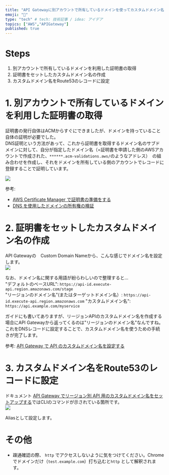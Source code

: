 ```yaml
---
title: "API Gatewayに別アカウントで所有しているドメインを使ってカスタムドメイン名を設定する"
emoji: "🔖"
type: "tech" # tech: 技術記事 / idea: アイデア
topics: ["AWS","APIGateway"]
published: true
---
```

# Steps
1. 別アカウントで所有しているドメインを利用した証明書の取得
2. 証明書をセットしたカスタムドメイン名の作成
3. カスタムドメイン名をRoute53のレコードに設定

# 1. 別アカウントで所有しているドメインを利用した証明書の取得
証明書の発行自体はACMからすぐにできましたが、ドメインを持っていること自体の証明が必要でした。  
DNS証明という方法があって、これから証明書を取得するドメイン名のサブドメインに対して、自分が指定したドメイン名（=証明書を申請した側のAWSアカウントで作成された、`******.acm-validations.aws/`のようなアドレス）　の組み合わせを作成し、それをドメインを所有している側のアカウントでレコードに登録することで証明しています。  

![](https://i.imgur.com/VCKkX3y.png)


参考:
 - [AWS Certificate Manager で証明書の準備をする](https://docs.aws.amazon.com/ja_jp/apigateway/latest/developerguide/how-to-custom-domains-prerequisites.html)
 - [DNS を使用したドメインの所有権の検証](
https://docs.aws.amazon.com/ja_jp/acm/latest/userguide/gs-acm-validate-dns.html)

# 2. 証明書をセットしたカスタムドメイン名の作成
API Gatewayの　Custom Domain Nameから、こんな感じでドメイン名を設定します。  
![](https://i.imgur.com/7TtNTXu.png)


なお、ドメイン名に関する用語が紛らわしいので整理すると...  
"デフォルトのベースURL": `https://api-id.execute-api.region.amazonaws.com/stage`  
"リージョンのドメイン名"(またはターゲットドメイン名）: `https://api-id.execute-api.region.amazonaws.com`
"カスタムドメイン名": `https://api.example.com/myservice`  

ガイドにも書いてありますが、リージョンAPIのカスタムドメイン名を作成する場合にAPI Gatewayから返ってくるのは"リージョンのドメイン名"なんですね。これをDNSレコードに設定することで、カスタムドメイン名を使うための手続きが完了します。  

参考: [API Gateway で API のカスタムドメイン名を設定する](https://docs.aws.amazon.com/ja_jp/apigateway/latest/developerguide/how-to-custom-domains.html)


# 3. カスタムドメイン名をRoute53のレコードに設定
ドキュメント [API Gateway でリージョン別 API 用のカスタムドメイン名をセットアップする](https://docs.aws.amazon.com/ja_jp/apigateway/latest/developerguide/apigateway-regional-api-custom-domain-create.html)ではCLIのコマンドが示されている箇所です。  
![](https://i.imgur.com/3EXk1ln.png)

Aliasとして設定します。

# その他
* 疎通確認の際、 `http` でアクセスしないように気をつけてください。Chromeでドメインだけ（`test.example.com`）打ち込むと`http` として解釈されます。  


